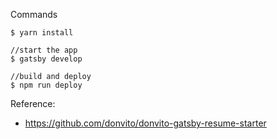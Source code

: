 
Commands

    $ yarn install

    //start the app
    $ gatsby develop 

    //build and deploy
    $ npm run deploy


Reference:
- https://github.com/donvito/donvito-gatsby-resume-starter